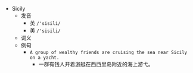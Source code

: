 - Sicily
  - 发音
    - 英 `/'sisili/`
    - 美 `/'sisili/`
  - 词义
  - 例句
    - `A group of wealthy friends are cruising the sea near Sicily on a yacht.`
      - 一群有钱人开着游艇在西西里岛附近的海上游弋。

